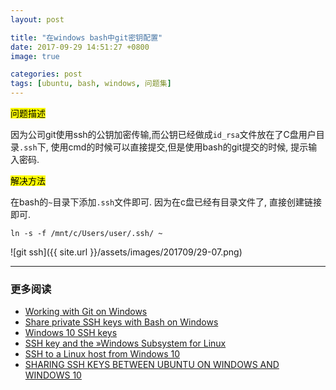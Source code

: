 ```yaml
---
layout: post

title: "在windows bash中git密钥配置"
date: 2017-09-29 14:51:27 +0800
image: true

categories: post
tags: [ubuntu, bash, windows, 问题集]
---
```


<mark>问题描述</mark>

因为公司git使用ssh的公钥加密传输,而公钥已经做成`id_rsa`文件放在了C盘用户目录`.ssh`下, 使用cmd的时候可以直接提交,但是使用bash的git提交的时候, 提示输入密码.


<mark>解决方法</mark>

在bash的`~`目录下添加`.ssh`文件即可. 因为在c盘已经有目录文件了, 直接创建链接即可.

`ln -s -f /mnt/c/Users/user/.ssh/ ~`

![git ssh]({{ site.url }}/assets/images/201709/29-07.png)

---
### 更多阅读
- [Working with Git on Windows](http://guides.beanstalkapp.com/version-control/git-on-windows.html)
- [Share private SSH keys with Bash on Windows](https://softwareengineering.stackexchange.com/questions/327979/share-private-ssh-keys-with-bash-on-windows)
- [Windows 10 SSH keys](https://stackoverflow.com/questions/31813080/windows-10-ssh-keys)
- [SSH key and the »Windows Subsystem for Linux](https://florianbrinkmann.com/en/3436/ssh-key-and-the-windows-subsystem-for-linux/)
- [SSH to a Linux host from Windows 10](http://www.kevinkuszyk.com/2016/11/24/ssh-to-a-linux-host-from-windows-10/)
- [SHARING SSH KEYS BETWEEN UBUNTU ON WINDOWS AND WINDOWS 10](https://kackman.net/2017/02/14/sharing-ssh-keys-ubuntu-windows/)
